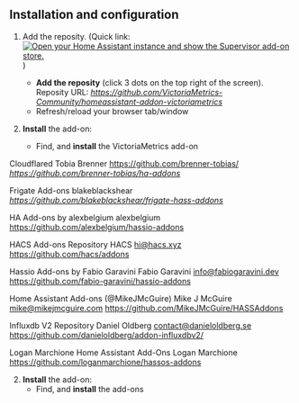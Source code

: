 ## Installation and configuration

1. Add the reposity. (Quick link: [![Open your Home Assistant instance and show the Supervisor add-on store.](https://my.home-assistant.io/badges/supervisor_store.svg)](https://my.home-assistant.io/redirect/supervisor_store/) )
    * **Add the reposity** (click 3 dots on the top right of the screen). Reposity URL: *https://github.com/VictoriaMetrics-Community/homeassistant-addon-victoriametrics*
    * Refresh/reload your browser tab/window

2. **Install** the add-on:
    * Find, and **install** the VictoriaMetrics add-on
    
Cloudflared
Tobia Brenner <https://github.com/brenner-tobias/>
*https://github.com/brenner-tobias/ha-addons*

Frigate Add-ons
blakeblackshear
*https://github.com/blakeblackshear/frigate-hass-addons*

HA Add-ons by alexbelgium
alexbelgium
https://github.com/alexbelgium/hassio-addons

HACS Add-ons Repository
HACS <hi@hacs.xyz>
https://github.com/hacs/addons

Hassio Add-ons by Fabio Garavini
Fabio Garavini <info@fabiogaravini.dev>
https://github.com/fabio-garavini/hassio-addons

Home Assistant Add-ons (@MikeJMcGuire)
Mike J McGuire <mike@mikejmcguire.com>
https://github.com/MikeJMcGuire/HASSAddons

Influxdb V2 Repository
Daniel Oldberg <contact@danieloldberg.se>
https://github.com/danieloldberg/addon-influxdbv2/

Logan Marchione Home Assistant Add-Ons
Logan Marchione
https://github.com/loganmarchione/hassos-addons

2. **Install** the add-on:
    * Find, and **install** the add-ons